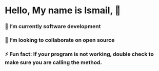 # Hello, My name is Ismail, 👋
### 🌱 I’m currently software development
### 👯 I’m looking to collaborate on open source
### ⚡ Fun fact: If your program is not working, double check to make sure you are calling the method.


<!--
**ikassim9/Ikassim9** is a ✨ _special_ ✨ repository because its `README.md` (this file) appears on your GitHub profile.



